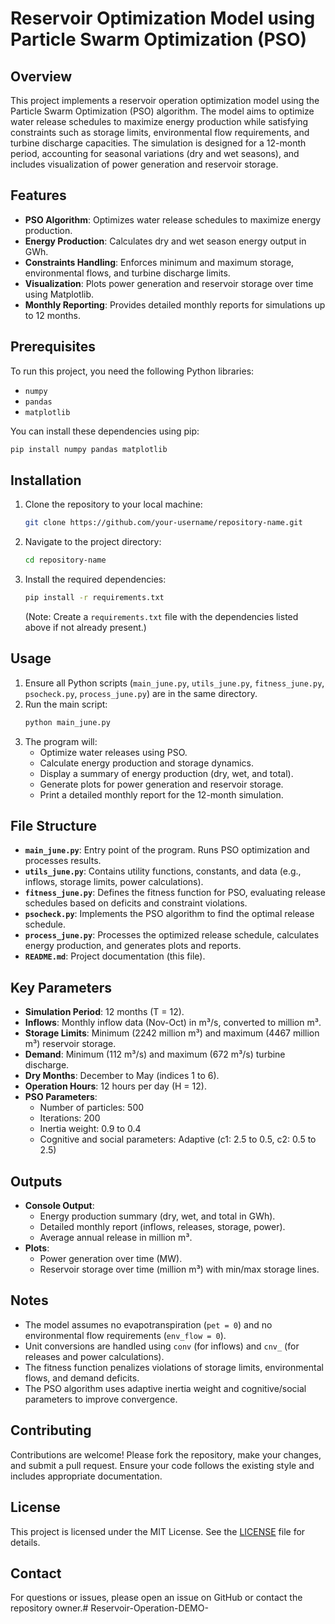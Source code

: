 # Reservoir Optimization Model using Particle Swarm Optimization (PSO)

## Overview
This project implements a reservoir operation optimization model using the Particle Swarm Optimization (PSO) algorithm. The model aims to optimize water release schedules to maximize energy production while satisfying constraints such as storage limits, environmental flow requirements, and turbine discharge capacities. The simulation is designed for a 12-month period, accounting for seasonal variations (dry and wet seasons), and includes visualization of power generation and reservoir storage.

## Features
- **PSO Algorithm**: Optimizes water release schedules to maximize energy production.
- **Energy Production**: Calculates dry and wet season energy output in GWh.
- **Constraints Handling**: Enforces minimum and maximum storage, environmental flows, and turbine discharge limits.
- **Visualization**: Plots power generation and reservoir storage over time using Matplotlib.
- **Monthly Reporting**: Provides detailed monthly reports for simulations up to 12 months.

## Prerequisites
To run this project, you need the following Python libraries:
- `numpy`
- `pandas`
- `matplotlib`

You can install these dependencies using pip:
```bash
pip install numpy pandas matplotlib
```

## Installation
1. Clone the repository to your local machine:
   ```bash
   git clone https://github.com/your-username/repository-name.git
   ```
2. Navigate to the project directory:
   ```bash
   cd repository-name
   ```
3. Install the required dependencies:
   ```bash
   pip install -r requirements.txt
   ```
   (Note: Create a `requirements.txt` file with the dependencies listed above if not already present.)

## Usage
1. Ensure all Python scripts (`main_june.py`, `utils_june.py`, `fitness_june.py`, `psocheck.py`, `process_june.py`) are in the same directory.
2. Run the main script:
   ```bash
   python main_june.py
   ```
3. The program will:
   - Optimize water releases using PSO.
   - Calculate energy production and storage dynamics.
   - Display a summary of energy production (dry, wet, and total).
   - Generate plots for power generation and reservoir storage.
   - Print a detailed monthly report for the 12-month simulation.

## File Structure
- **`main_june.py`**: Entry point of the program. Runs PSO optimization and processes results.
- **`utils_june.py`**: Contains utility functions, constants, and data (e.g., inflows, storage limits, power calculations).
- **`fitness_june.py`**: Defines the fitness function for PSO, evaluating release schedules based on deficits and constraint violations.
- **`psocheck.py`**: Implements the PSO algorithm to find the optimal release schedule.
- **`process_june.py`**: Processes the optimized release schedule, calculates energy production, and generates plots and reports.
- **`README.md`**: Project documentation (this file).

## Key Parameters
- **Simulation Period**: 12 months (T = 12).
- **Inflows**: Monthly inflow data (Nov-Oct) in m³/s, converted to million m³.
- **Storage Limits**: Minimum (2242 million m³) and maximum (4467 million m³) reservoir storage.
- **Demand**: Minimum (112 m³/s) and maximum (672 m³/s) turbine discharge.
- **Dry Months**: December to May (indices 1 to 6).
- **Operation Hours**: 12 hours per day (H = 12).
- **PSO Parameters**:
  - Number of particles: 500
  - Iterations: 200
  - Inertia weight: 0.9 to 0.4
  - Cognitive and social parameters: Adaptive (c1: 2.5 to 0.5, c2: 0.5 to 2.5)

## Outputs
- **Console Output**:
  - Energy production summary (dry, wet, and total in GWh).
  - Detailed monthly report (inflows, releases, storage, power).
  - Average annual release in million m³.
- **Plots**:
  - Power generation over time (MW).
  - Reservoir storage over time (million m³) with min/max storage lines.

## Notes
- The model assumes no evapotranspiration (`pet = 0`) and no environmental flow requirements (`env_flow = 0`).
- Unit conversions are handled using `conv` (for inflows) and `cnv_` (for releases and power calculations).
- The fitness function penalizes violations of storage limits, environmental flows, and demand deficits.
- The PSO algorithm uses adaptive inertia weight and cognitive/social parameters to improve convergence.

## Contributing
Contributions are welcome! Please fork the repository, make your changes, and submit a pull request. Ensure your code follows the existing style and includes appropriate documentation.

## License
This project is licensed under the MIT License. See the [LICENSE](LICENSE) file for details.

## Contact
For questions or issues, please open an issue on GitHub or contact the repository owner.#   R e s e r v o i r - O p e r a t i o n - D E M O -  
 